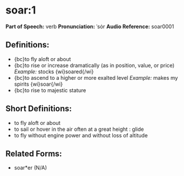 # soar:1

**Part of Speech:** verb
**Pronunciation:** ˈsȯr
**Audio Reference:** soar0001

## Definitions:
- {bc}to fly aloft or about
- {bc}to rise or increase dramatically (as in position, value, or price) 
  *Example:* stocks {wi}soared{/wi}
- {bc}to ascend to a higher or more exalted level 
  *Example:* makes my spirits {wi}soar{/wi}
- {bc}to rise to majestic stature

## Short Definitions:
- to fly aloft or about
- to sail or hover in the air often at a great height : glide
- to fly without engine power and without loss of altitude

## Related Forms:
- soar*er (N/A)
